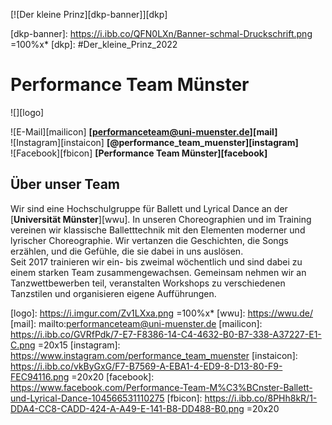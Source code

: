 [![Der kleine Prinz][dkp-banner]][dkp]

[dkp-banner]: https://i.ibb.co/QFN0LXn/Banner-schmal-Druckschrift.png =100%x*
[dkp]: #Der_kleine_Prinz_2022

# Performance Team Münster

![][logo]

![E-Mail][mailicon] **[performanceteam@uni-muenster.de][mail]**  
![Instagram][instaicon] **[@performance\_team\_muenster][instagram]**  
![Facebook][fbicon] **[Performance Team Münster][facebook]**

## Über unser Team
Wir sind eine Hochschulgruppe für Ballett und Lyrical Dance an der [**Universität Münster**][wwu]. In unseren Choreographien und im Training vereinen wir klassische Balletttechnik mit den Elementen moderner und lyrischer Choreographie. Wir vertanzen die Geschichten, die Songs erzählen, und die Gefühle, die sie dabei in uns auslösen.  
Seit 2017 trainieren wir ein- bis zweimal wöchentlich und sind dabei zu einem starken Team zusammengewachsen. Gemeinsam nehmen wir an Tanzwettbewerben teil, veranstalten Workshops zu verschiedenen Tanzstilen und organisieren eigene Aufführungen.

[logo]: https://i.imgur.com/Zv1LXxa.png =100%x*
[wwu]: https://wwu.de/
[mail]: mailto:performanceteam@uni-muenster.de
[mailicon]: https://i.ibb.co/GVRfPdk/7-E7-F8386-14-C4-4632-B0-B7-338-A37227-E1-C.png =20x15
[instagram]: https://www.instagram.com/performance_team_muenster
[instaicon]: https://i.ibb.co/vkByGxG/F7-B7569-A-EBA1-4-ED9-8-D13-80-F9-FEC94116.png =20x20
[facebook]: https://www.facebook.com/Performance-Team-M%C3%BCnster-Ballett-und-Lyrical-Dance-104566531110275
[fbicon]: https://i.ibb.co/8PHh8kR/1-DDA4-CC8-CADD-424-A-A49-E-141-B8-DD488-B0.png =20x20
